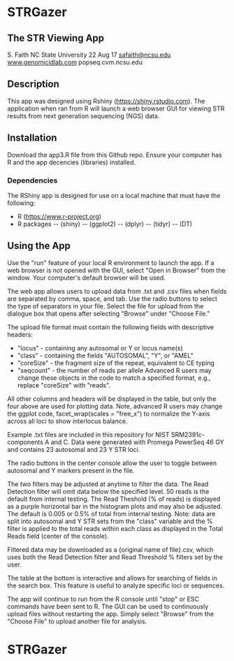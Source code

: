 # STRGazer 
## The STR Viewing App

S. Faith 
NC State University
22 Aug 17
safaith@ncsu.edu
www.genomicidlab.com
popseq.cvm.ncsu.edu


## Description
This app was designed using Rshiny (https://shiny.rstudio.com).
The application when ran from R will launch a web browser GUI for viewing STR results
from next generation sequencing (NGS) data.


## Installation
Download the app3.R file from this Github repo.
Ensure your computer has R and the app decencies (libraries) installed.
### Dependencies
The RShiny app is designed for use on a local machine that must have the following:
* R (https://www.r-project.org)
* R packages 
-- (shiny)
-- (ggplot2)
-- (dplyr)
-- (tidyr)
-- (DT)

## Using the App
Use the "run" feature of your local R environment to launch the app.  If a web browser is not opened with the GUI, select "Open in Browser" from the window.  Your computer's default browser will be used.

The web app allows users to upload data from .txt and .csv files when fields are separated by comma, space, and tab. Use the radio buttons to select the type of separators in your file. Select the file for upload from the dialogue box that opens after selecting  "Browse" under "Choose File."

The upload file format must contain the following fields with descriptive headers:
* "locus" - containing any autosomal or Y or locus name(s)
* "class" - containing the fields "AUTOSOMAL", "Y", or "AMEL"
* "coreSize" - the fragment size of the repeat, equivalent to CE typing
* "seqcount" - the number of reads per allele
Advanced R users may change these objects in the code to match a specified format, e.g., replace "coreSize" with "reads".

All other columns and headers will be displayed in the table, but only the four above are used for plotting data.
Note, advanced R users may change the ggplot code, facet_wrap(scales = "free_x") to normalize the Y-axis across all loci to show interlocus balance.

Example .txt files are included in this repository for NIST SRM2391c-components A and C. Data were generated with Promega PowerSeq 46 GY and contains 23 autosomal and 23 Y STR loci.

The radio buttons in the center console allow the user to toggle between autosomal and Y markers present in the file.

The two filters may be adjusted at anytime to filter the data. The Read Detection filter will omit data below the specified level. 50 reads is the default from internal testing. The Read Theshold (% of reads) is displayed as a purple horizontal bar in the histogram plots and may also be adjusted. The default is 0.005 or 0.5% of total  from internal testing. Note: data are split into autosomal and Y STR sets from the "class" variable and the % filter is applied to the total reads within each class as displayed in the Total Reads field (center of the console).

Filtered data may be downloaded as a {original name of file}.csv, which uses both the  Read Detection filter and Read Threshold % filters set by the user.

The table at the bottom is interactive and allows for searching of fields in the search box.  This feature is useful to analyze specific loci or sequences. 

The app will continue to run from the R console until "stop" or ESC commands have been sent to R. The GUI can be used to continuously upload files without restarting the app.  Simply select "Browse" from the "Choose File" to upload another file for analysis.
 








 # STRGazer
